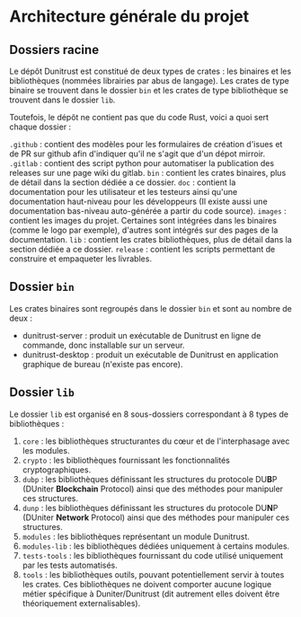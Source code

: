 # Architecture générale du projet

## Dossiers racine

Le dépôt Dunitrust est constitué de deux types de crates : les binaires et les bibliothèques (nommées librairies par abus de langage).
Les crates de type binaire se trouvent dans le dossier `bin` et les crates de type bibliothèque se trouvent dans le dossier `lib`.

Toutefois, le dépôt ne contient pas que du code Rust, voici a quoi sert chaque dossier :

`.github` : contient des modèles pour les formulaires de création d'isues et de PR sur github afin d'indiquer qu'il ne s'agit que d'un dépot mirroir.
`.gitlab` : contient des script python pour automatiser la publication des releases sur une page wiki du gitlab.
`bin` : contient les crates binaires, plus de détail dans la section dédiée a ce dossier.
`doc` : contient la documentation pour les utilisateur et les testeurs ainsi qu'une documentation haut-niveau pour les développeurs (Il existe aussi une documentation bas-niveau auto-générée a partir du code source).
`images` : contient les images du projet. Certaines sont intégrées dans les binaires (comme le logo par exemple), d'autres sont intégrés sur des pages de la documentation.
`lib` : contient les crates bibliothèques, plus de détail dans la section dédiée a ce dossier.
`release` : contient les scripts permettant de construire et empaqueter les livrables.

## Dossier `bin`

Les crates binaires sont regroupés dans le dossier `bin` et sont au nombre de deux :

* dunitrust-server : produit un exécutable de Dunitrust en ligne de commande, donc installable sur un serveur.
* dunitrust-desktop : produit un exécutable de Dunitrust en application graphique de bureau (n'existe pas encore).

## Dossier `lib`

Le dossier `lib` est organisé en 8 sous-dossiers correspondant à 8 types de bibliothèques :

1. `core` :  les bibliothèques structurantes du cœur et de l'interphasage avec les modules.
2. `crypto` : les bibliothèques fournissant les fonctionnalités cryptographiques.
3. `dubp` : les bibliothèques définissant les structures du protocole DU**B**P (DUniter **Blockchain** Protocol) ainsi que des méthodes pour manipuler ces structures.
4. `dunp` : les bibliothèques définissant les structures du protocole DU**N**P (DUniter **Network** Protocol) ainsi que des méthodes pour manipuler ces structures.
5. `modules` : les bibliothèques représentant un module Dunitrust.
6. `modules-lib` : les bibliothèques dédiées uniquement à certains modules.
7. `tests-tools` : les bibliothèques fournissant du code utilisé uniquement par les tests automatisés.
8. `tools` : les bibliothèques outils, pouvant potentiellement servir à toutes les crates. Ces bibliothèques ne doivent comporter aucune logique métier spécifique à Duniter/Dunitrust (dit autrement elles doivent être théoriquement externalisables).
